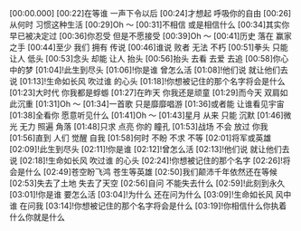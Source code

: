 [00:00.000]
[00:22]在等谁 一声下令以后
[00:24]才想起 呼吸你的自由
[00:26]从何时 习惯这种生活
[00:29]Oh ～
[00:31]不相信 或是相信什么
[00:34]其实你 早已被决定过
[00:36]你忍受 但是不愿接受
[00:39]Oh ～
[00:41]历史 落在 赢家 之手
[00:44]至少 我们 拥有 传说
[00:46]谁说 败者 无法 不朽
[00:51]拳头 只能 让人 低头
[00:53]念头 却能 让人 抬头
[00:56]抬头 去看 去爱 去追
[00:58]你心中的梦
[01:04]!此生到尽头
[01:06]!你是谁 曾怎么活
[01:08]!他们说 就让他们去说
[01:13]!生命如长风 吹过谁 的心头
[01:18]!你想被记住的那个名字将会是什么
[01:23]大时代 你我都是蜉蝣
[01:27]在昨天 你我还是顽童
[01:29]而今天 双肩如此沉重
[01:31]Oh ～
[01:34]一首歌 只是靡靡唱游
[01:36]或者能 让谁看见宇宙
[01:38]全看你 愿意听见什么
[01:41]Oh ～
[01:43]星月 从来 只能 沉默
[01:46]微光 无力 照遍 角落
[01:48]只求 点亮 你的 瞳孔
[01:53]战场 不会 放过 你我
[01:56]直到 人们 觉醒 自我
[01:58]何时 不盼 不求 不等
[02:01]将军或英雄
[02:09]!此生到尽头
[02:11]!你是谁
[02:12]!曾怎么活
[02:13]!他们说 就让他们去说
[02:18]!生命如长风 吹过谁 的心头
[02:24]!你想被记住的那个名字
[02:26]!将会是什么
[02:49]苍空盼飞鸿 苍生等英雄
[02:50]我们颠沛千年依然还在等候
[02:53]失去了土地 失去了天空
[02:56]自问 不能失去什么
[02:59]!此刻到永久
[03:01]!你是谁 要怎么活
[03:04]!为什么 还在问为什么
[03:09]!生命如长风 风中谁 在问我
[03:14]!你想被记住的那个名字将会是什么
[03:19]!你相信什么你执着什么你就是什么
